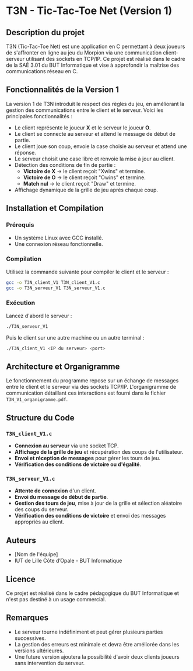 # T3N - Tic-Tac-Toe Net (Version 1)

## Description du projet
T3N (Tic-Tac-Toe Net) est une application en C permettant à deux joueurs de s'affronter en ligne au jeu du Morpion via une communication client-serveur utilisant des sockets en TCP/IP. Ce projet est réalisé dans le cadre de la SAÉ 3.01 du BUT Informatique et vise à approfondir la maîtrise des communications réseau en C.

## Fonctionnalités de la Version 1
La version 1 de T3N introduit le respect des règles du jeu, en améliorant la gestion des communications entre le client et le serveur. Voici les principales fonctionnalités :
- Le client représente le joueur **X** et le serveur le joueur **O**.
- Le client se connecte au serveur et attend le message de début de partie.
- Le client joue son coup, envoie la case choisie au serveur et attend une réponse.
- Le serveur choisit une case libre et renvoie la mise à jour au client.
- Détection des conditions de fin de partie :
  - **Victoire de X** → le client reçoit "Xwins" et termine.
  - **Victoire de O** → le client reçoit "Owins" et termine.
  - **Match nul** → le client reçoit "Draw" et termine.
- Affichage dynamique de la grille de jeu après chaque coup.

## Installation et Compilation
### Prérequis
- Un système Linux avec GCC installé.
- Une connexion réseau fonctionnelle.

### Compilation
Utilisez la commande suivante pour compiler le client et le serveur :
```bash
gcc -o T3N_client_V1 T3N_client_V1.c
gcc -o T3N_serveur_V1 T3N_serveur_V1.c
```

### Exécution
Lancez d'abord le serveur :
```bash
./T3N_serveur_V1
```
Puis le client sur une autre machine ou un autre terminal :
```bash
./T3N_client_V1 <IP du serveur> <port>
```

## Architecture et Organigramme
Le fonctionnement du programme repose sur un échange de messages entre le client et le serveur via des sockets TCP/IP. L'organigramme de communication détaillant ces interactions est fourni dans le fichier `T3N_V1_organigramme.pdf`.

## Structure du Code
### `T3N_client_V1.c`
- **Connexion au serveur** via une socket TCP.
- **Affichage de la grille de jeu** et récupération des coups de l'utilisateur.
- **Envoi et réception de messages** pour gérer les tours de jeu.
- **Vérification des conditions de victoire ou d'égalité**.

### `T3N_serveur_V1.c`
- **Attente de connexion** d'un client.
- **Envoi du message de début de partie**.
- **Gestion des tours de jeu**, mise à jour de la grille et sélection aléatoire des coups du serveur.
- **Vérification des conditions de victoire** et envoi des messages appropriés au client.

## Auteurs
- [Nom de l'équipe]
- IUT de Lille Côte d’Opale - BUT Informatique

## Licence
Ce projet est réalisé dans le cadre pédagogique du BUT Informatique et n'est pas destiné à un usage commercial.

## Remarques
- Le serveur tourne indéfiniment et peut gérer plusieurs parties successives.
- La gestion des erreurs est minimale et devra être améliorée dans les versions ultérieures.
- Une future version ajoutera la possibilité d'avoir deux clients joueurs sans intervention du serveur.